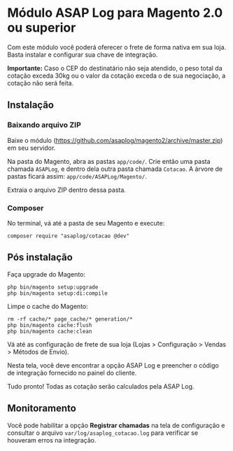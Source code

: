 # Módulo ASAP Log para Magento 2.0 ou superior

Com este módulo você poderá oferecer o frete de forma nativa em sua loja. Basta instalar e configurar sua chave de integração.

**Importante:** Caso o CEP do destinatário não seja atendido, o peso total da cotação exceda 30kg ou o valor da cotação exceda o de sua negociação, a cotação não será feita.

## Instalação

### Baixando arquivo ZIP

Baixe o módulo (https://github.com/asaplog/magento2/archive/master.zip) em seu servidor.

Na pasta do Magento, abra as pastas ```app/code/```. Crie então uma pasta chamada ```ASAPLog```, e dentro dela outra pasta chamada ```Cotacao```. A árvore de pastas ficará assim: ```app/code/ASAPLog/Magento/```.

Extraia o arquivo ZIP dentro dessa pasta.

### Composer

No terminal, vá até a pasta de seu Magento e execute:

```
composer require "asaplog/cotacao @dev"
```

## Pós instalação

Faça upgrade do Magento:

```
php bin/magento setup:upgrade
php bin/magento setup:di:compile
```

Limpe o cache do Magento:

```
rm -rf cache/* page_cache/* generation/*
php bin/magento cache:flush
php bin/magento cache:clean
```

Vá até as configuração de frete de sua loja (Lojas > Configuração > Vendas > Métodos de Envio).

Nesta tela, você deve encontrar a opção ASAP Log e preencher o código de integração fornecido no painel do cliente.

Tudo pronto! Todas as cotação serão calculados pela ASAP Log.

## Monitoramento

Você pode habilitar a opção **Registrar chamadas** na tela de configuração e consultar o arquivo ```var/log/asaplog_cotacao.log``` para verificar se houveram erros na integração.
